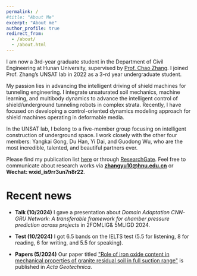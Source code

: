 ```yaml
---
permalink: /
#title: "About Me"
excerpt: "About me"
author_profile: true
redirect_from: 
  - /about/
  - /about.html
---
```


I am now a 3rd-year graduate student in the Department of Civil Engineering at Hunan University, supervised by [Prof. Chao Zhang](https://grzy.hnu.edu.cn/site/index/zhangchao). I joined Prof. Zhang’s UNSAT lab in 2022 as a 3-rd year undergraduate student.

My passion lies in advancing the intelligent driving of shield machines for tunneling engineering. I integrate unsaturated soil mechanics, machine learning, and multibody dynamics to advance the intelligent control of shield/underground tunneling robots in complex strata. Recently, I have focused on developing a control-oriented dynamics modeling approach for shield machines operating in deformable media.

In the UNSAT lab, I belong to a five-member group focusing on intelligent construction of underground space. I work closely with the other four members: Yangkai Gong, Du Han, Yi Dai, and Guodong Wu, who are the most incredible, talented, and beautiful partners ever.

Please find my publication list [here](https://yuzhang-unsat.github.io) or through [ResearchGate](https://www.researchgate.net/profile/Yu-Zhang-1216/research). Feel free to communicate about research works via **zhangyu10@hnu.edu.cn** or **Wechat: wxid_is9rr3un7n8r22**.

Recent news
======

* **Talk (10/2024)** I gave a presentation about *Domain Adaptation CNN-GRU Network: A transferable framework for chamber pressure prediction across projects* in 2FOMLIG& 5MLIGD 2024.  

* **Test (10/2024)** I got 6.5 bands on the IELTS test (5.5 for listening, 8 for reading, 6 for writing, and 5.5 for speaking).

* **Papers (5/2024)** Our paper titled ["Role of iron oxide content in mechanical properties of granite residual soil in full suction range"](https://doi.org/10.1007/s11440-023-02215-6) is published in *Acta Geotechnica*. 
